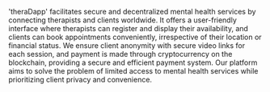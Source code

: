 'theraDapp' facilitates secure and decentralized mental health services by connecting therapists and clients worldwide. It offers a user-friendly interface where therapists can register and display their availability, and clients can book appointments conveniently, irrespective of their location or financial status. We ensure client anonymity with secure video links for each session, and payment is made through cryptocurrency on the blockchain, providing a secure and efficient payment system. Our platform aims to solve the problem of limited access to mental health services while prioritizing client privacy and convenience.
